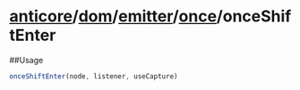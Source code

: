 # [anticore](../../../../../../#reference)/[dom](../../../#reference)/[emitter](../../#reference)/[once](../#reference)/<a name="reference">onceShiftEnter</a>

##Usage

```js
onceShiftEnter(node, listener, useCapture)
```